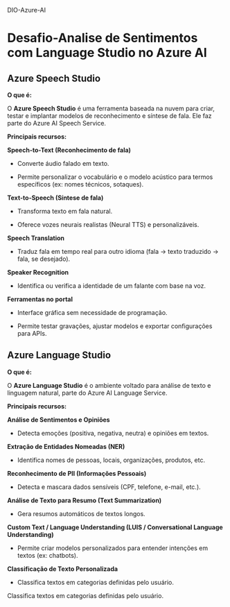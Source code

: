 DIO-Azure-AI

# Desafio-Analise de Sentimentos com Language Studio no Azure AI

## Azure Speech Studio ##

**O que é:**

O **Azure Speech Studio** é uma ferramenta baseada na nuvem para criar, testar e implantar modelos de reconhecimento e síntese de fala.
Ele faz parte do Azure AI Speech Service.

 **Principais recursos:**

**Speech-to-Text (Reconhecimento de fala)**

- Converte áudio falado em texto.

- Permite personalizar o vocabulário e o modelo acústico para termos específicos (ex: nomes técnicos, sotaques).

**Text-to-Speech (Síntese de fala)**

- Transforma texto em fala natural.

- Oferece vozes neurais realistas (Neural TTS) e personalizáveis.

**Speech Translation**

- Traduz fala em tempo real para outro idioma (fala → texto traduzido → fala, se desejado).

 **Speaker Recognition**

- Identifica ou verifica a identidade de um falante com base na voz.

**Ferramentas no portal**

- Interface gráfica sem necessidade de programação.

- Permite testar gravações, ajustar modelos e exportar configurações para APIs.

 ## Azure Language Studio
 
 **O que é:**

O **Azure Language Studio** é o ambiente voltado para análise de texto e linguagem natural, parte do Azure AI Language Service.

 **Principais recursos:**

**Análise de Sentimentos e Opiniões**

- Detecta emoções (positiva, negativa, neutra) e opiniões em textos.

**Extração de Entidades Nomeadas (NER)**

- Identifica nomes de pessoas, locais, organizações, produtos, etc.

**Reconhecimento de PII (Informações Pessoais)**

- Detecta e mascara dados sensíveis (CPF, telefone, e-mail, etc.).

**Análise de Texto para Resumo (Text Summarization)**

- Gera resumos automáticos de textos longos.

**Custom Text / Language Understanding (LUIS / Conversational Language Understanding)**

- Permite criar modelos personalizados para entender intenções em textos (ex: chatbots).

**Classificação de Texto Personalizada**

- Classifica textos em categorias definidas pelo usuário.

Classifica textos em categorias definidas pelo usuário.
